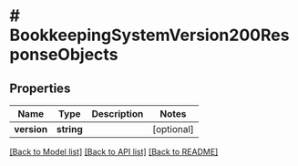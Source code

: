 # # BookkeepingSystemVersion200ResponseObjects

## Properties

Name | Type | Description | Notes
------------ | ------------- | ------------- | -------------
**version** | **string** |  | [optional]

[[Back to Model list]](../../README.md#models) [[Back to API list]](../../README.md#endpoints) [[Back to README]](../../README.md)
